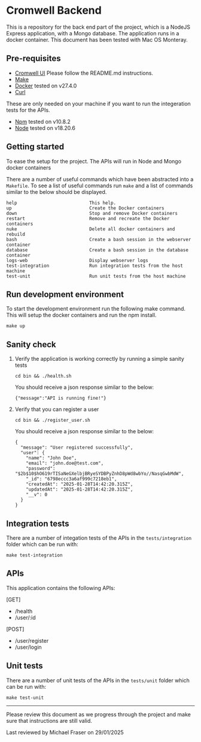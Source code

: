 # Cromwell Backend

This is a repository for the back end part of the project, which is a NodeJS Express application, with a Mongo database.  The application runs in a docker container.  This document has been tested with Mac OS Monteray.

## Pre-requisites

- [Cromwell UI](https://github.com/michaelfraser/cromwell-ui) Please follow the README.md instructions.
- [Make](https://en.wikipedia.org/wiki/Make_(software))
- [Docker](https://www.docker.com) tested on v27.4.0
- [Curl](https://curl.se/docs/manpage.html)

These are only needed on your machine if you want to run the integeration tests for the APIs.

- [Npm](https://www.npmjs.com) tested on v10.8.2
- [Node](https://nodejs.org/en) tested on v18.20.6

## Getting started

To ease the setup for the project.  The APIs will run in Node and Mongo docker containers

There are a number of useful commands which have been abstracted into a `Makefile`.  To see a list of useful commands run `make` and a list of commands similar to the below should be displayed.

```text
help                           This help.
up                             Create the Docker containers
down                           Stop and remove Docker containers
restart                        Remove and recreate the Docker containers
nuke                           Delete all docker containers and rebuild
bash                           Create a bash session in the webserver container
database                       Create a bash session in the database container
logs-web                       Display webserver logs
test-integration               Run integration tests from the host machine
test-unit                      Run unit tests from the host machine
```

## Run development environment

To start the development environment run the following make command.  This will setup the docker containers and run the npm install.

`make up`

## Sanity check

1. Verify the application is working correctly by running a simple sanity tests

    `cd bin && ./health.sh`

    You should receive a json response similar to the below:

    ```text
    {"message":"API is running fine!"}
    ```

2. Verify that you can register a user

    `cd bin && ./register_user.sh`

    You should receive a json response similar to the below:

    ```text
    {
      "message": "User registered successfully",
      "user": {
        "name": "John Doe",
        "email": "john.doe@test.com",
        "password": "$2b$10$hO619rTISaNeGXelbjBRyeSYDBPyZnhD8pWd8wbYo//NasqGwbMdW",
        "_id": "6798eccc3a6af999c7218eb1",
        "createdAt": "2025-01-28T14:42:20.315Z",
        "updatedAt": "2025-01-28T14:42:20.315Z",
        "__v": 0
      }
    }
    ```

## Integration tests

There are a number of integation tests of the APIs in the `tests/integration` folder which can be run with:

`make test-integration`

## APIs

This application contains the following APIs:

[GET]

- /health
- /user/:id

[POST]

- /user/register
- /user/login

## Unit tests

There are a number of unit tests of the APIs in the `tests/unit` folder which can be run with:

`make test-unit`

---
Please review this document as we progress through the project and make sure that instructions are still valid.

Last reviewed by Michael Fraser on 29/01/2025

